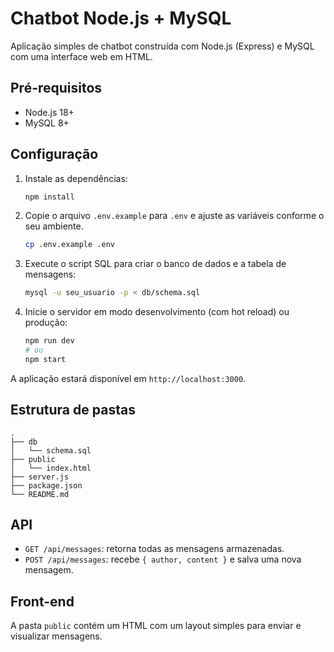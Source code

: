 # Chatbot Node.js + MySQL

Aplicação simples de chatbot construída com Node.js (Express) e MySQL com uma interface web em HTML.

## Pré-requisitos

- Node.js 18+
- MySQL 8+

## Configuração

1. Instale as dependências:

   ```bash
   npm install
   ```

2. Copie o arquivo `.env.example` para `.env` e ajuste as variáveis conforme o seu ambiente.

   ```bash
   cp .env.example .env
   ```

3. Execute o script SQL para criar o banco de dados e a tabela de mensagens:

   ```bash
   mysql -u seu_usuario -p < db/schema.sql
   ```

4. Inicie o servidor em modo desenvolvimento (com hot reload) ou produção:

   ```bash
   npm run dev
   # ou
   npm start
   ```

A aplicação estará disponível em `http://localhost:3000`.

## Estrutura de pastas

```
.
├── db
│   └── schema.sql
├── public
│   └── index.html
├── server.js
├── package.json
└── README.md
```

## API

- `GET /api/messages`: retorna todas as mensagens armazenadas.
- `POST /api/messages`: recebe `{ author, content }` e salva uma nova mensagem.

## Front-end

A pasta `public` contém um HTML com um layout simples para enviar e visualizar mensagens.
